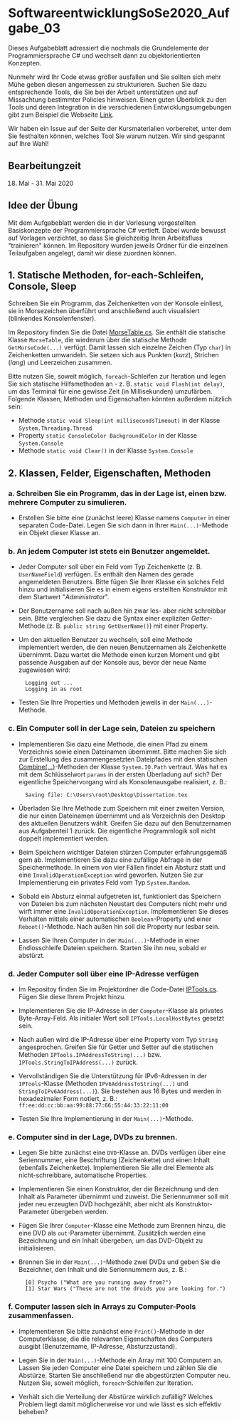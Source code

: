# SoftwareentwicklungSoSe2020_Aufgabe_03

Dieses Aufgabeblatt adressiert die nochmals die Grundelemente der Programmiersprache C# und wechselt dann zu objektorientierten Konzepten.

Nunmehr wird Ihr Code etwas größer ausfallen und Sie sollten sich mehr Mühe geben diesen angemessen zu strukturieren. Suchen Sie dazu entsprechende Tools, die Sie bei der Arbeit unterstützen und auf Missachtung bestimmter Policies hinweisen. Einen guten Überblick zu den Tools und deren Integration in die verschiedenen Entwicklungsumgebungen gibt zum Beispiel die Webseite 
[Link](https://medium.com/@michaelparkerdev/linting-c-in-2019-stylecop-sonar-resharper-and-roslyn-73e88af57ebd).

Wir haben ein Issue auf der Seite der Kursmaterialien vorbereitet, unter dem Sie festhalten können, welches Tool Sie warum nutzen. Wir sind gespannt auf Ihre Wahl!

## Bearbeitungzeit

18. Mai - 31. Mai 2020

## Idee der Übung

Mit dem Aufgabeblatt werden die in der Vorlesung vorgestellten Basiskonzepte der Programmiersprache C# vertieft. Dabei wurde bewusst auf Vorlagen verzichtet, so dass Sie gleichzeitig Ihren Arbeitsfluss "trainieren" können. Im Repository wurden jeweils Ordner für die einzelnen Teilaufgaben angelegt, damit wir diese zuordnen können. 

## 1. Statische Methoden, for-each-Schleifen, Console, Sleep

Schreiben Sie ein Programm, das Zeichenketten von der Konsole einliest, sie in Morsezeichen überführt und anschließend auch visualisiert (blinkendes Konsolenfenster).

Im Repository finden Sie die Datei [MorseTable.cs](./Aufgabe_01/MorseTable.cs). Sie enthält die statische Klasse `MorseTable`, die wiederum über die statische Methode `GetMorseCode(...)` verfügt. Damit lassen sich einzelne Zeichen (Typ ``char``) in Zeichenketten umwandeln. Sie setzen sich aus Punkten (*kurz*), Strichen (*lang*) und Leerzeichen zusammen.

Bitte nutzen Sie, soweit möglich, `foreach`-Schleifen zur Iteration und legen Sie sich statische Hilfsmethoden an - z. B. `static void Flash(int delay)`, um das Terminal für eine gewisse Zeit (in Millisekunden) umzufärben. Folgende Klassen, Methoden und Eigenschaften könnten außerdem nützlich sein:

- Methode `static void Sleep(int millisecondsTimeout)` in der Klasse `System.Threading.Thread`
- Property `static ConsoleColor BackgroundColor` in der Klasse `System.Console`
- Methode `static void Clear()` in der Klasse `System.Console`

## 2. Klassen, Felder, Eigenschaften, Methoden

### a. Schreiben Sie ein Programm, das in der Lage ist, einen bzw. mehrere Computer zu simulieren.

- Erstellen Sie bitte eine (zunächst leere) Klasse namens `Computer` in einer separaten Code-Datei. Legen Sie sich dann in Ihrer `Main(...)`-Methode ein Objekt dieser Klasse an.


### b. An jedem Computer ist stets ein Benutzer angemeldet.

- Jeder Computer soll über ein Feld vom Typ Zeichenkette (z. B. `UserNameField`) verfügen. Es enthält den Namen des gerade angemeldeten Benutzers. Bitte fügen Sie Ihrer Klasse ein solches Feld hinzu und initialisieren Sie es in einem eigens erstellten Konstruktor mit dem Startwert "*Administrator*".

- Der Benutzername soll nach außen hin zwar les- aber nicht schreibbar sein. Bitte vergleichen Sie dazu die Syntax einer expliziten *Getter*-Methode (z. B. `public string GetUserName()`) mit einer Property.

- Um den aktuellen Benutzer zu wechseln, soll eine Methode implementiert werden, die den neuen Benutzernamen als Zeichenkette übernimmt. Dazu wartet die Methode einen kurzen Moment und gibt passende Ausgaben auf der Konsole aus, bevor der neue Name zugewiesen wird:

		Logging out ...
    	Logging in as root

- Testen Sie Ihre Properties und Methoden jeweils in der `Main(...)`-Methode.


### c. Ein Computer soll in der Lage sein, Dateien zu speichern

- Implementieren Sie dazu eine Methode, die einen Pfad zu einem Verzeichnis sowie einen Dateinamen übernimmt. Bitte machen Sie sich zur Erstellung des zusammengesetzten Dateipfades mit den statischen [Combine(...)](https://docs.microsoft.com/de-de/dotnet/api/system.io.path.combine?view=netcore-3.1)-Methoden der Klasse `System.IO.Path` vertraut. Was hat es mit dem Schlüsselwort `params` in der ersten Überladung auf sich? Der eigentliche Speichervorgang wird als Konsolenausgabe realisiert, z. B.:

		Saving file: C:\Users\root\Desktop\Dissertation.tex

- Überladen Sie Ihre Methode zum Speichern mit einer zweiten Version, die nur einen Dateinamen übernimmt und als Verzeichnis den Desktop des aktuellen Benutzers wählt. Greifen Sie dazu auf den Benutzernamen aus Aufgabenteil 1 zurück. Die eigentliche Programmlogik soll nicht doppelt implementiert werden.

- Beim Speichern wichtiger Dateien stürzen Computer erfahrungsgemäß gern ab. Implementieren Sie dazu eine zufällige Abfrage in der Speichermethode. In einem von vier Fällen findet ein Absturz statt und eine `InvalidOperationException` wird geworfen. Nutzen Sie zur Implementierung ein privates Feld vom Typ `System.Random`.

- Sobald ein Absturz einmal aufgetreten ist, funktioniert das Speichern von Dateien bis zum nächsten Neustart des Computers nicht mehr und wirft immer eine `InvalidOperationException`. Implementieren Sie dieses Verhalten mittels einer automatischen `Boolean`-Property und einer `Reboot()`-Methode. Nach außen hin soll die Property nur lesbar sein.

- Lassen Sie Ihren Computer in der `Main(...)`-Methode in einer Endlosschleife Dateien speichern. Starten Sie ihn neu, sobald er abstürzt.


### d. Jeder Computer soll über eine IP-Adresse verfügen

- Im Repositoy finden Sie im Projektordner die Code-Datei [IPTools.cs](./Aufgabe_02/IPTools.cs). Fügen Sie diese Ihrem Projekt hinzu.

- Implementieren Sie die IP-Adresse in der `Computer`-Klasse als privates Byte-Array-Feld. Als initialer Wert soll `IPTools.LocalHostBytes` gesetzt sein.

- Nach außen wird die IP-Adresse über eine Property vom Typ `String` angesprochen. Greifen Sie für Getter und Setter auf die statischen Methoden `IPTools.IPAddressToString(...)` bzw. `IPTools.StringToIPAddress(...)` zurück.

- Vervollständigen Sie die Unterstützung für IPv6-Adressen in der `IPTools`-Klasse (Methoden `IPv6AddressToString(...)` und `StringToIPv6Address(...)`). Sie bestehen aus 16 Bytes und werden in hexadezimaler Form notiert, z. B.: `ff:ee:dd:cc:bb:aa:99:88:77:66:55:44:33:22:11:00`

- Testen Sie Ihre Implementierung in der `Main(...)`-Methode.


### e. Computer sind in der Lage, DVDs zu brennen.

- Legen Sie bitte zunächst eine `DVD`-Klasse an. DVDs verfügen über eine Seriennummer, eine Beschriftung (Zeichenkette) und einen Inhalt (ebenfalls Zeichenkette). Implementieren Sie alle drei Elemente als nicht-schreibbare, automatische Properties.

- Implementieren Sie einen Konstruktor, der die Bezeichnung und den Inhalt als Parameter übernimmt und zuweist. Die Seriennummer soll mit jeder neu erzeugten DVD hochgezählt, aber nicht als Konstruktor-Parameter übergeben werden.

- Fügen Sie Ihrer `Computer`-Klasse eine Methode zum Brennen hinzu, die eine DVD als `out`-Parameter übernimmt. Zusätzlich werden eine Bezeichnung und ein Inhalt übergeben, um das DVD-Objekt zu initialisieren.

- Brennen Sie in der `Main(...)`-Methode zwei DVDs und geben Sie die Bezeichner, den Inhalt und die Seriennummern aus, z. B.:

		[0] Psycho ("What are you running away from?")
		[1] Star Wars ("These are not the droids you are looking for.")


### f. Computer lassen sich in Arrays zu Computer-Pools zusammenfassen.

- Implementieren Sie bitte zunächst eine `Print()`-Methode in der Computerklasse, die die relevanten Eigenschaften des Computers ausgibt (Benutzername, IP-Adresse, Absturzzustand).

- Legen Sie in der `Main(...)`-Methode ein Array mit 100 Computern an. Lassen Sie jeden Computer eine Datei speichern und zählen Sie die Abstürze. Starten Sie anschließend nur die abgestürzten Computer neu. Nutzen Sie, soweit möglich, `foreach`-Schleifen zur Iteration.

- Verhält sich die Verteilung der Abstürze wirklich zufällig? Welches Problem liegt damit möglicherweise vor und wie lässt es sich effektiv beheben?
